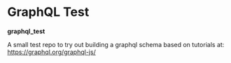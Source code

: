# GraphQL Test

**graphql_test**

A small test repo to try out building a graphql schema based on tutorials at: https://graphql.org/graphql-js/
